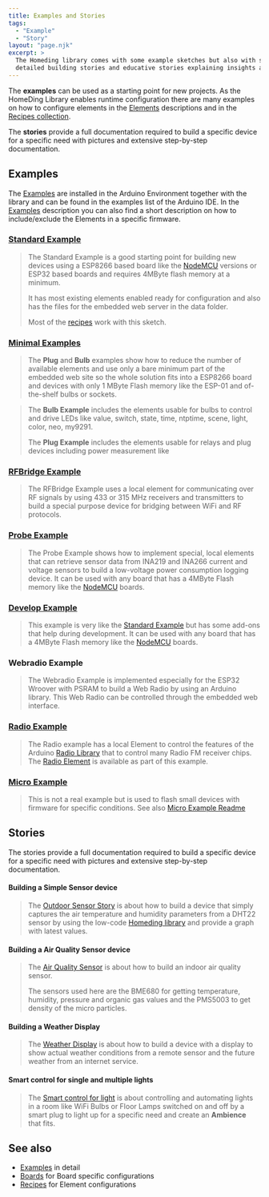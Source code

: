 ```yaml
---
title: Examples and Stories
tags:
  - "Example"
  - "Story"
layout: "page.njk"
excerpt: >
  The Homeding library comes with some example sketches but also with some more
  detailed building stories and educative stories explaining insights and options.
---
```


The **examples** can be used as a starting point for new projects. As the HomeDing Library enables runtime configuration
there are many examples on how to configure elements in the [Elements](/elements/index.md) descriptions and in the
[Recipes collection](/recipes/index.md).

The **stories** provide a full documentation required to build a specific device for a specific need
with pictures and extensive step-by-step documentation.


## Examples

The [Examples](/examples/index.md) are installed in the Arduino Environment together with the
library and can be found in the examples list of the Arduino IDE. In the
[Examples](/examples/index.md) description you can also find a short description on how to
include/exclude the Elements in a specific firmware.


### [Standard Example](/examples/standard.md)

> The Standard Example is a good starting point for building new devices using a ESP8266 based
> board like the [NodeMCU] versions or ESP32 based boards and requires 4MByte flash memory at a
> minimum.
>
> It has most existing elements enabled ready for configuration and also
> has the files for the embedded web server in the data folder.
>
> Most of the [recipes](/recipes/index.md) work with this sketch.

### [Minimal Examples](/examples/minimal.md)

> The **Plug** and **Bulb** examples show how to reduce the number of available elements and use
> only a bare minimum part of the embedded web site so the whole solution fits into a ESP8266
> board and devices with only 1 MByte Flash memory like the ESP-01 and of-the-shelf bulbs or
> sockets.

> The **Bulb Example** includes the elements usable for bulbs to control and drive LEDs like
> value, switch, state, time, ntptime, scene, light, color, neo, my9291.
>
> The **Plug Example** includes the elements usable for relays and plug devices including power
> measurement like

### [RFBridge Example](/examples/rfbridge.md)

> The RFBridge Example uses a local element for communicating over RF signals by using 433 or 315
> MHz receivers and transmitters to build a special purpose device for bridging between WiFi and
> RF protocols.

### [Probe Example](/examples/probe.md)

> The Probe Example shows how to implement special, local elements that can retrieve sensor data
> from INA219 and INA266 current and voltage sensors to build a low-voltage power consumption
> logging device. It can be used with any board that has a 4MByte Flash memory like the
> [NodeMCU] boards.

### [Develop Example](/examples/devding.md)

> This example is very like the [Standard Example](/examples/standard.md) but has some add-ons
> that help during development. It can be used with any board that has a 4MByte Flash memory
> like the [NodeMCU] boards.

### Webradio Example

> The Webradio Example is implemented especially for the ESP32 Wroover with PSRAM to build a Web
> Radio by using an Arduino library. This Web Radio can be controlled through the embedded web
> interface.

### [Radio Example](/examples/radio.md)

> The Radio example has a local Element to control the features of the Arduino [Radio
> Library](https://github.com/mathertel/Radio) that to control many Radio FM receiver chips.
> The [Radio Element](https://homeding.github.io/elements/audio/radio.htm) is available as part of
> this example.

### [Micro Example](/examples/micro.md)

> This is not a real example but is used to flash small devices with firmware for specific conditions.
> See also [Micro Example Readme](https://github.com/HomeDing/HomeDing/tree/develop/examples/micro)


## Stories

The stories provide a full documentation required to build a specific device for a specific need
with pictures and extensive step-by-step documentation.

#### Building a Simple Sensor device

> The [Outdoor Sensor Story](/stories/story-outdoorsensor.md) is about
> how to build a device that simply captures the air temperature and humidity parameters
> from a DHT22 sensor by using the low-code [Homeding library] and provide a graph with latest values.


#### Building a Air Quality Sensor device

> The [Air Quality Sensor](/stories/story-airquality.md) is about how to build an indoor air
> quality sensor.
>
> The sensors used here are the BME680 for getting temperature, humidity, pressure and organic
> gas values and the PMS5003 to get density of the micro particles.


#### **Building a Weather Display**

> The [Weather Display](/stories/story-weatherdisplay.md) is about
> how to build a device with a display to show actual weather conditions from a remote sensor
> and the future weather from an internet service.


#### Smart control for single and multiple lights

> The [Smart control for light](/stories/light-scenes/index.md) is about controlling and
> automating lights in a room like WiFi Bulbs or Floor Lamps switched on and off by a smart plug
> to light up for a specific need and create an **Ambience** that fits.


## See also

* [Examples](/examples/index.md) in detail
* [Boards](/boards/index.md) for Board specific configurations
* [Recipes](/recipes/index.md) for Element configurations

[Homeding library]: https://github.com/HomeDing
[NodeMCU]: /boards/nodemcu.md
